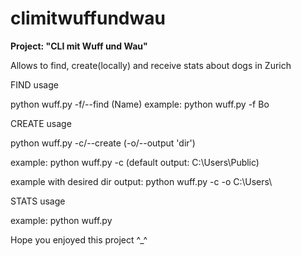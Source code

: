 # climitwuffundwau
<b>Project: "CLI mit Wuff und Wau"</b>

Allows to find, create(locally) and receive stats about dogs in Zurich

FIND usage

python wuff.py -f/--find (Name)
example: python wuff.py -f Bo

CREATE usage

python wuff.py -c/--create (-o/--output 'dir')

example: python wuff.py -c (default output: C:\Users\Public)

example with desired dir output: python wuff.py -c -o C:\Users\

STATS usage

example: python wuff.py

Hope you enjoyed this project ^_^
